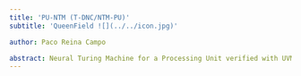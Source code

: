 ```yaml
---
title: 'PU-NTM (T-DNC/NTM-PU)'
subtitle: 'QueenField ![](../../icon.jpg)'

author: Paco Reina Campo

abstract: Neural Turing Machine for a Processing Unit verified with UVM/OSVVM/FV.
---
```

